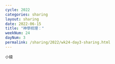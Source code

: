 ```yaml
---
cycle: 2022
categories: sharing
layout: sharing
date: 2022-06-15
title: "神學梳理："
weekNum: 24
dayNum: 3
permalink: /sharing/2022/wk24-day3-sharing.html
---
```


[](https://eccseattle.github.io/media/sharing/2022/wk024/2022-06-15-bin.m4a)

`小錢`
